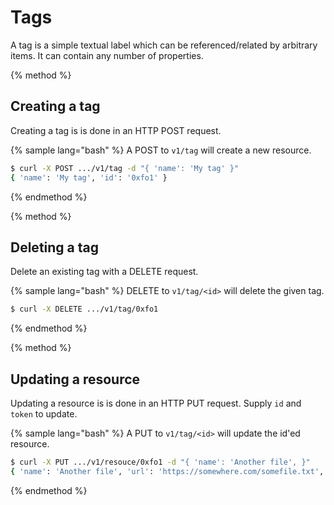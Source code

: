 # Tags

A tag is a simple textual label which can be referenced/related by arbitrary items. It can contain any number of properties.


{% method %}
## Creating a tag

Creating a tag is is done in an HTTP POST request. 

{% sample lang="bash" %}
A POST to `v1/tag` will create a new resource. 

```bash
$ curl -X POST .../v1/tag -d "{ 'name': 'My tag' }"
{ 'name': 'My tag', 'id': '0xfo1' }
```

{% endmethod %}

{% method %}
## Deleting a tag

Delete an existing tag with a DELETE request.

{% sample lang="bash" %}
DELETE to `v1/tag/<id>` will delete the given tag. 

```bash
$ curl -X DELETE .../v1/tag/0xfo1
```

{% endmethod %}


{% method %}
## Updating a resource

Updating a resource is is done in an HTTP PUT request. Supply `id` and `token` to update.

{% sample lang="bash" %}
A PUT to `v1/tag/<id>` will update the id'ed resource.

```bash
$ curl -X PUT .../v1/resouce/0xfo1 -d "{ 'name': 'Another file', }"
{ 'name': 'Another file', 'url': 'https://somewhere.com/somefile.txt', 'id': '0xfo1' }
```

{% endmethod %}


